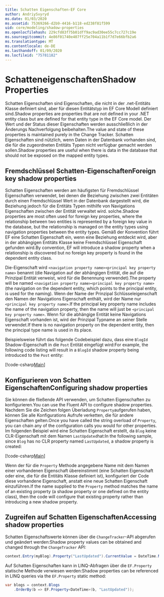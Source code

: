 ```yaml
---
title: Schatten Eigenschaften-EF Core
author: AndriySvyryd
ms.date: 01/03/2020
ms.assetid: 75369266-d2b9-4416-b118-ed238f81f599
uid: core/modeling/shadow-properties
ms.openlocfilehash: 229cfd83f75b01dff9ac9ad30ee55c7cc727c19e
ms.sourcegitcommit: 4e86f01740e407ff25e704a11b1f7d7e66bfb2a6
ms.translationtype: MT
ms.contentlocale: de-DE
ms.lasthandoff: 01/09/2020
ms.locfileid: "75781182"
---
```

# <a name="shadow-properties"></a><span data-ttu-id="db13c-102">Schatteneigenschaften</span><span class="sxs-lookup"><span data-stu-id="db13c-102">Shadow Properties</span></span>

<span data-ttu-id="db13c-103">Schatten Eigenschaften sind Eigenschaften, die nicht in der .net-Entitäts Klasse definiert sind, aber für diesen Entitätstyp im EF Core Modell definiert sind.</span><span class="sxs-lookup"><span data-stu-id="db13c-103">Shadow properties are properties that are not defined in your .NET entity class but are defined for that entity type in the EF Core model.</span></span> <span data-ttu-id="db13c-104">Der Wert und der Status dieser Eigenschaften werden ausschließlich in der Änderungs Nachverfolgung beibehalten.</span><span class="sxs-lookup"><span data-stu-id="db13c-104">The value and state of these properties is maintained purely in the Change Tracker.</span></span> <span data-ttu-id="db13c-105">Schatten Eigenschaften sind nützlich, wenn Daten in der Datenbank vorhanden sind, die für die zugeordneten Entitäts Typen nicht verfügbar gemacht werden sollen.</span><span class="sxs-lookup"><span data-stu-id="db13c-105">Shadow properties are useful when there is data in the database that should not be exposed on the mapped entity types.</span></span>

## <a name="foreign-key-shadow-properties"></a><span data-ttu-id="db13c-106">Fremdschlüssel Schatten-Eigenschaften</span><span class="sxs-lookup"><span data-stu-id="db13c-106">Foreign key shadow properties</span></span>

<span data-ttu-id="db13c-107">Schatten Eigenschaften werden am häufigsten für Fremdschlüssel Eigenschaften verwendet, bei denen die Beziehung zwischen zwei Entitäten durch einen Fremdschlüssel Wert in der Datenbank dargestellt wird, die Beziehung jedoch für die Entitäts Typen mithilfe von Navigations Eigenschaften zwischen der Entität verwaltet wird. solche.</span><span class="sxs-lookup"><span data-stu-id="db13c-107">Shadow properties are most often used for foreign key properties, where the relationship between two entities is represented by a foreign key value in the database, but the relationship is managed on the entity types using navigation properties between the entity types.</span></span> <span data-ttu-id="db13c-108">Gemäß der Konvention führt EF eine Schatten Eigenschaft ein, wenn eine Beziehung entdeckt wird, aber in der abhängigen Entitäts Klasse keine Fremdschlüssel Eigenschaft gefunden wird.</span><span class="sxs-lookup"><span data-stu-id="db13c-108">By convention, EF will introduce a shadow property when a relationship is discovered but no foreign key property is found in the dependent entity class.</span></span>

<span data-ttu-id="db13c-109">Die-Eigenschaft wird `<navigation property name><principal key property name>` benannt (die Navigation auf der abhängigen Entität, die auf die Prinzipal Entität verweist, wird für die Benennung verwendet).</span><span class="sxs-lookup"><span data-stu-id="db13c-109">The property will be named `<navigation property name><principal key property name>` (the navigation on the dependent entity, which points to the principal entity, is used for the naming).</span></span> <span data-ttu-id="db13c-110">Wenn der Name der Prinzipal Schlüsseleigenschaft den Namen der Navigations Eigenschaft enthält, wird der Name nur `<principal key property name>`.</span><span class="sxs-lookup"><span data-stu-id="db13c-110">If the principal key property name includes the name of the navigation property, then the name will just be `<principal key property name>`.</span></span> <span data-ttu-id="db13c-111">Wenn für die abhängige Entität keine Navigations Eigenschaft vorhanden ist, wird der Prinzipal Typname an seiner Stelle verwendet.</span><span class="sxs-lookup"><span data-stu-id="db13c-111">If there is no navigation property on the dependent entity, then the principal type name is used in its place.</span></span>

<span data-ttu-id="db13c-112">Beispielsweise führt das folgende Codebeispiel dazu, dass eine `BlogId` Shadow-Eigenschaft in die `Post` Entität eingefügt wird:</span><span class="sxs-lookup"><span data-stu-id="db13c-112">For example, the following code listing will result in a `BlogId` shadow property being introduced to the `Post` entity:</span></span>

[!code-csharp[Main](../../../samples/core/Modeling/Conventions/ShadowForeignKey.cs?name=Conventions&highlight=21-23)]

## <a name="configuring-shadow-properties"></a><span data-ttu-id="db13c-113">Konfigurieren von Schatten Eigenschaften</span><span class="sxs-lookup"><span data-stu-id="db13c-113">Configuring shadow properties</span></span>

<span data-ttu-id="db13c-114">Sie können die fließende API verwenden, um Schatten Eigenschaften zu konfigurieren.</span><span class="sxs-lookup"><span data-stu-id="db13c-114">You can use the Fluent API to configure shadow properties.</span></span> <span data-ttu-id="db13c-115">Nachdem Sie die Zeichen folgen Überladung `Property`aufgerufen haben, können Sie alle Konfigurations Aufrufe verketten, die für andere Eigenschaften gelten.</span><span class="sxs-lookup"><span data-stu-id="db13c-115">Once you have called the string overload of `Property`, you can chain any of the configuration calls you would for other properties.</span></span> <span data-ttu-id="db13c-116">Im folgenden Beispiel wird eine Schatten Eigenschaft erstellt, da `Blog` keine CLR-Eigenschaft mit dem Namen `LastUpdated`hat:</span><span class="sxs-lookup"><span data-stu-id="db13c-116">In the following sample, since `Blog` has no CLR property named `LastUpdated`, a shadow property is created:</span></span>

[!code-csharp[Main](../../../samples/core/Modeling/FluentAPI/ShadowProperty.cs?name=ShadowProperty&highlight=8)]

<span data-ttu-id="db13c-117">Wenn der für die `Property` Methode angegebene Name mit dem Namen einer vorhandenen Eigenschaft übereinstimmt (eine Schatten Eigenschaft oder eine, die für die Entitäts Klasse definiert ist), konfiguriert der Code diese vorhandene Eigenschaft, anstatt eine neue Schatten Eigenschaft einzuführen.</span><span class="sxs-lookup"><span data-stu-id="db13c-117">If the name supplied to the `Property` method matches the name of an existing property (a shadow property or one defined on the entity class), then the code will configure that existing property rather than introducing a new shadow property.</span></span>

## <a name="accessing-shadow-properties"></a><span data-ttu-id="db13c-118">Zugreifen auf Schatten Eigenschaften</span><span class="sxs-lookup"><span data-stu-id="db13c-118">Accessing shadow properties</span></span>

<span data-ttu-id="db13c-119">Schatten Eigenschaftswerte können über die `ChangeTracker`-API abgerufen und geändert werden:</span><span class="sxs-lookup"><span data-stu-id="db13c-119">Shadow property values can be obtained and changed through the `ChangeTracker` API:</span></span>

``` csharp
context.Entry(myBlog).Property("LastUpdated").CurrentValue = DateTime.Now;
```

<span data-ttu-id="db13c-120">Auf Schatten Eigenschaften kann in LINQ-Abfragen über die `EF.Property` statische Methode verwiesen werden:</span><span class="sxs-lookup"><span data-stu-id="db13c-120">Shadow properties can be referenced in LINQ queries via the `EF.Property` static method:</span></span>

``` csharp
var blogs = context.Blogs
    .OrderBy(b => EF.Property<DateTime>(b, "LastUpdated"));
```
